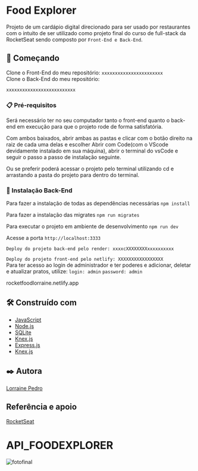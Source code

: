 # Food Explorer

Projeto de um cardápio digital direcionado para ser usado por restaurantes com o intuito de ser utilizado como projeto final do curso de full-stack da RocketSeat sendo composto por `Front-End e Back-End`.

## 🚀 Começando

Clone o Front-End do meu repositório:
`xxxxxxxxxxxxxxxxxxxxxxx`
<br>
Clone o Back-End do meu repositório:

`xxxxxxxxxxxxxxxxxxxxxxxxxx`
<br>

### 📋 Pré-requisitos

Será necessário ter no seu computador tanto o front-end quanto o back-end em execução para que o projeto rode de forma satisfatória.

Com ambos baixados, abrir ambas as pastas e clicar com o botão direito na raiz de cada uma delas e escolher
Abrir com Code(com o VScode devidamente instalado em sua máquina), abrir o terminal do vsCode e seguir o passo a passo de instalação seguinte.

Ou se preferir poderá acessar o projeto pelo terminal utilizando cd e arrastando a pasta do projeto para dentro do terminal.

### 🔧 Instalação Back-End

Para fazer a instalação de todas as dependências necessárias
`npm install`

Para fazer a instalação das migrates
`npm run migrates`

Para executar o projeto em ambiente de desenvolvimento
`npm run dev`

Acesse a porta `http://localhost:3333`

`Deploy do projeto back-end pelo render: xxxxcXXXXXXXXxxxxxxxxxx`
<br>

`Deploy do projeto front-end pelo netlify: XXXXXXXXXXXXXXXXX`
<br>
Para ter acesso ao login de administrador e ter poderes e adicionar, deletar e atualizar pratos, utilize:
`login: admin`
`password: admin`

rocketfoodlorraine.netlify.app

## 🛠️ Construído com

- [JavaScript](https://www.w3schools.com/js/)
- [Node.js](https://nodejs.org/en/)
- [SQLite](https://www.sqlite.org/index.html)
- [Knex.js](https://knexjs.org/guide/)
- [Express.js](https://expressjs.com/en/starter/installing.html)
- [Knex.js](https://knexjs.org/guide/)

## ✒️ Autora

[Lorraine Pedro](https://github.com/linkParaPerfil)

## Referência e apoio

[RocketSeat](https://www.rocketseat.com.br/)

# API_FOODEXPLORER

![fotofinal]()
